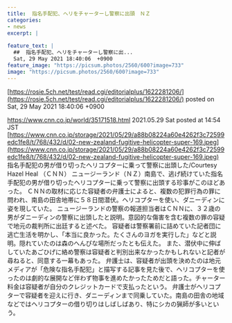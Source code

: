 ```yaml
---
title:  指名手配犯、ヘリをチャーターし警察に出頭　ＮＺ  
categories:
- news
excerpt: |
  
feature_text: |
  ##  指名手配犯、ヘリをチャーターし警察に出...
  Sat, 29 May 2021 18:40:06  +0900
feature_image: "https://picsum.photos/2560/600?image=733"
image: "https://picsum.photos/2560/600?image=733"
---
```


[https://rosie.5ch.net/test/read.cgi/editorialplus/1622281206/](https://rosie.5ch.net/test/read.cgi/editorialplus/1622281206/)
posted on Sat, 29 May 2021 18:40:06  +0900

<!--more-->

https://www.cnn.co.jp/world/35171518.html 2021.05.29 Sat posted at 14:54 JST [https://www.cnn.co.jp/storage/2021/05/29/a88b08224a60e4262f3c72599edc1fe8/t/768/432/d/02-new-zealand-fugitive-helicopter-super-169.jpeg](https://www.cnn.co.jp/storage/2021/05/29/a88b08224a60e4262f3c72599edc1fe8/t/768/432/d/02-new-zealand-fugitive-helicopter-super-169.jpeg) 指名手配犯の男が借り切ったヘリコプターに乗って警察に出頭した/Courtesy Hazel Heal （ＣＮＮ） ニュージーランド（ＮＺ）南島で、逃げ続けていた指名手配犯の男が借り切ったヘリコプターに乗って警察に出頭する珍事がこのほどあった。 ＣＮＮの取材に応じた容疑者の弁護士によると、複数の犯罪行為の罪に問われ、南島の田舎地帯に５８日間潜伏。ヘリコプターを使い、ダニーディンに姿を現していた。 ニュージーランドの警察の報道担当者はＣＮＮに、３２歳の男がダニーディンの警察に出頭したと説明。意図的な傷害を含む複数の罪の容疑で地元の裁判所に出廷すると述べた。 容疑者は警察署前に詰めていた記者団に逃亡生活を明かし、「本当に良かった。たくさんのヨガを実行した」などと説明。隠れていたのは森のへんぴな場所だったとも伝えた。 また、潜伏中に伸ばしていたあごひげに絡め警察は容疑者と判別出来なかったかもしれないと記者が尋ねると、同意する一幕もあった。 弁護士は、容疑者が出頭を決めたのは地元メディアが「危険な指名手配犯」と描写する記事を見た後で、ヘリコプターを使ったのは劇的な展開など伴わず物事を進めたかったためだと語った。チャーター料金は容疑者が自分のクレジットカードで支払ったという。 弁護士がヘリコプターで容疑者を迎えに行き、ダニーディンまで同乗していた。南島の田舎の地域などではヘリコプターの借り切りはしばしばあり、特にシカの猟師が多いという。
